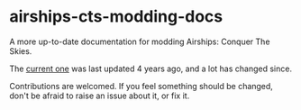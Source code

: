 # airships-cts-modding-docs

A more up-to-date documentation for modding Airships: Conquer The Skies. 

The [current one](https://www.moddb.com/mods/the-module-kit/tutorials/acts-module-string-reference-guide) was last updated 4 years ago, and a lot has changed since.

Contributions are welcomed. If you feel something should be changed, don't be afraid to raise an issue about it, or fix it.
